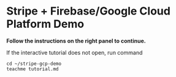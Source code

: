 # Stripe + Firebase/Google Cloud Platform Demo

**Follow the instructions on the right panel to continue.**

If the interactive tutorial does not open, run command

```
cd ~/stripe-gcp-demo
teachme tutorial.md
```